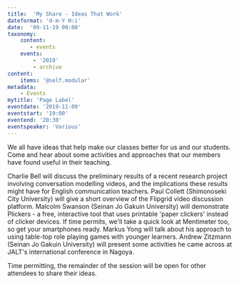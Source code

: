 ```yaml
---
title:  'My Share - Ideas That Work'
dateformat: 'd-m-Y H:i'
date:  '09-11-19 00:00'
taxonomy:
    content:
       - events
    events:
        - '2019' 
        - archive
content:
    items: '@self.modular'
metadata:
    - Events
mytitle: 'Page Label'
eventdate: '2019-11-09'
eventstart: '19:00'
eventend: '20:30'
eventspeaker: 'Various'
---
```


We all have ideas that help make our classes better for us and our students. Come and hear about some activities and approaches that our members have found useful in their teaching.

Charlie Bell will discuss the preliminary results of a recent research project involving conversation modelling videos, and the implications these results might have for English communication teachers.
Paul Collett (Shimonoseki City University) will give a short overview of the Flipgrid video discussion platform.
Malcolm Swanson (Seinan Jo Gakuin University) will demonstrate Plickers - a free, interactive tool that uses printable 'paper clickers' instead of clicker devices. If time permits, we'll take a quick look at Mentimeter too, so get your smartphones ready.
Markus Yong will talk about his approach to using table-top role playing games with younger learners.
Andrew Zitzmann (Seinan Jo Gakuin University) will present some activities he came across at JALT's international conference in Nagoya.

Time permitting, the remainder of the session will be open for other attendees to share their ideas.

